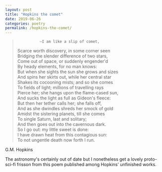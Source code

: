 ```yaml
---
layout: post
title: "Hopkins the comet"
date: 2019-06-26
categories: poetry
permalink: /hopkins-the-comet/
---
```


>               —I am like a slip of comet,    
> Scarce worth discovery, in some corner seen    
> Bridging the slender difference of two stars,    
> Come out of space, or suddenly engender'd    
> By heady elements, for no man knows:    
> But when she sights the sun she grows and sizes    
> And spins her skirts out, while her central star    
> Shakes its cocooning mists; and so she comes    
> To fields of light; millions of travelling rays    
> Pierce her; she hangs upon the flame-cased sun,    
> And sucks the light as full as Gideon's fleece:    
> But then her tether calls her; she falls off,    
> And as she dwindles shreds her smock of gold    
> Amidst the sistering planets, till she comes    
> To single Saturn, last and solitary;     
> And then goes out into the cavernous dark.    
> So I go out: my little sweet is done:    
> I have drawn heat from this contagious sun:    
> To not ungentle death now forth I run.

G.M. Hopkins

The astronomy's certainly out of date but I nonetheless get a lovely proto-sci-fi frisson from this poem published among Hopkins' unfinished works.
